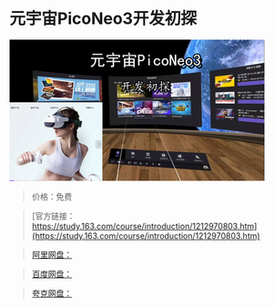 # 元宇宙PicoNeo3开发初探

![img](../../../assets/study163/free/8c81c419ecd1404eb5b3018f59aff486.jpg)

> 价格：免费

> [官方链接：https://study.163.com/course/introduction/1212970803.htm](https://study.163.com/course/introduction/1212970803.htm)

> [阿里网盘：]()

> [百度网盘：]()

> [夸克网盘：]()
